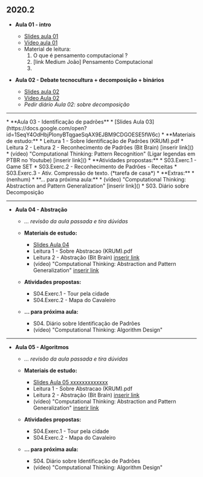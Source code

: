 ## 2020.2
* **Aula 01 - intro**
  * [Slides aula 01](https://docs.google.com/open?id=1tgjqoND_gBBaH-k_bY56_HVWVYi4XJ-QshBCy4BYAXU)
  * [Vídeo aula 01](https://web.microsoftstream.com/video/0a953e45-84ef-4f47-b582-bc2592541abf)
  * Material de leitura:
  	 1. O que é pensamento computacional ?
  	 2. [link Medium João] Pensamento Computacional
  	 3.  

* **Aula 02 - Debate tecnocultura + decomposição + binários** 
  * [Slides aula 02](https://docs.google.com/open?id=1H4UgFoospqWgVP2PIfArmpfYQ63a2pu_fbRL6Nekyg0)
  * [Vídeo Aula 02](https://web.microsoftstream.com/video/e3a1ce86-707b-4171-866b-459b8bfa39d5)
  * *Pedir diário Aula 02: sobre decomposição*

<hr>
* **Aula 03 - Identificação de padrões**
  * [Slides Aula 03](https://docs.google.com/open?id=1SeqY4OdHbjPIonyBTqgaeSqAX9EJBM9CDGOESE5fW6c)
  * **Materiais de estudo:**
     * Leitura 1 - Sobre Identificação de Padrões (KRUM).pdf
  	 * Leitura 2 - Leitura 2 - Reconhecimento de Padrões (Bit Brain) [inserir link]()
  	 * (vídeo) "Computational Thinking: Pattern Recognition" (Ligar legendas em PTBR no Youtube) [inserir link]()
  * **Atividades propostas:**
  	 * S03.Exerc.1 - Game SET
  	 * S03.Exerc.2 - Reconhecimento de Padrões - Receitas
  	 * S03.Exerc.3 - Ativ. Compressão de texto. (*tarefa de casa*)
  * **Extras:**
     * (nenhum)
  * **... para próxima aula:**
     * (vídeo) "Computational Thinking: Abstraction and Pattern Generalization" [inserir link]()
     * S03. Diário sobre Decomposição

<hr>


* **Aula 04 - Abstração**

  * *... revisão da aula passada e tira dúvidas*
  * **Materiais de estudo:**
     * [Slides Aula 04](https://docs.google.com/presentation/d/1ghMulczuhB23W2yM0FekBWYRT3r1LvztY3QfRCArpwc/edit?usp=sharing)
     * Leitura 1 - Sobre Abstracao (KRUM).pdf
     * Leitura 2 - Abstração (Bit Brain) [inserir link]()
     * (vídeo) "Computational Thinking: Abstraction and Pattern Generalization" [inserir link]()

  * **Atividades propostas:**
     * S04.Exerc.1 - Tour pela cidade
     * S04.Exerc.2 - Mapa do Cavaleiro

  * **... para próxima aula:**
     * S04. Diário sobre Identificação de Padrões
     * (vídeo) "Computational Thinking: Algorithm Design"

<hr>


* **Aula 05 - Algoritmos**

  * *... revisão da aula passada e tira dúvidas*
  * **Materiais de estudo:**
     * [Slides Aula 05 xxxxxxxxxxxxx](https://docs.google.com/presentation/d/1ghMulczuhB23W2yM0FekBWYRT3r1LvztY3QfRCArpwc/edit?usp=sharing)
     * Leitura 1 - Sobre Abstracao (KRUM).pdf
     * Leitura 2 - Abstração (Bit Brain) [inserir link]()
     * (vídeo) "Computational Thinking: Abstraction and Pattern Generalization" [inserir link]()

  * **Atividades propostas:**
     * S04.Exerc.1 - Tour pela cidade
     * S04.Exerc.2 - Mapa do Cavaleiro

  * **... para próxima aula:**
     * S04. Diário sobre Identificação de Padrões
     * (vídeo) "Computational Thinking: Algorithm Design"
